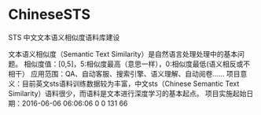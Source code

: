 # ChineseSTS
STS	中文文本语义相似度语料库建设	

文本语义相似度（Semantic Text Similarity）是自然语言处理处理中的基本问题。
相似度值：[0,5]，5:相似度最高（意思一样），0:相似度最低(语义相反或不相干）
应用范围：QA、自动客服、搜索引擎、语义理解、自动阅卷......
项目意义：目前英文sts语料训练数据较为丰富，中文sts（Chinese Semantic Text Similarity）语料很少，而语料是文本进行深度学习的基本起点。
项目实施起始日期：2016-06-06 06:06:06	0	0	131	66
